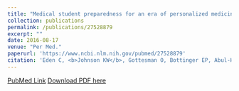 ```yaml
---
title: "Medical student preparedness for an era of personalized medicine: findings from one US medical school"
collection: publications
permalink: /publications/27528879
excerpt: "" 
date: 2016-08-17
venue: "Per Med."
paperurl: 'https://www.ncbi.nlm.nih.gov/pubmed/27528879'
citation: 'Eden C, <b>Johnson KW</b>, Gottesman O, Bottinger EP, Abul-Husn NS. Per Med. 2016 Mar;13(2):129-141. PubMed ID: 27528879'
---
```


[PubMed Link](https://www.ncbi.nlm.nih.gov/pubmed/27528879)
[Download PDF here](https://kippjohnson.com/files/27528879.pdf)
